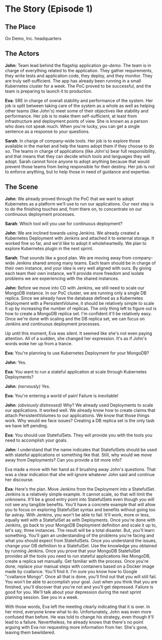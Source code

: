 # The Story (Episode 1)

## The Place

Go Demo, Inc. headquarters

## The Actors

**John**: Team lead behind the flagship application *go-demo*. The team is in charge of everything related to the application. They gather requirements, they write tests and application code, they deploy, and they monitor. They are truly self-sufficient. The app has already been running in a small Kubernetes cluster for a week. The PoC proved to be successful, and the team is preparing to launch it to production.

**Eva**: SRE in charge of overall stability and performance of the system. Her job is split between taking care of the system as a whole as well as helping other teams (like John's) meet some of their objectives like stability and performance. Her job is to make them self-sufficient, at least from infrastructure and deployment points of view. She is known as a person who does not speak much. When you're lucky, you can get a single sentence as a response to your questions.

**Sarah**: In charge of company-wide tools. Her job is to explore those available in the market and help the teams adopt them if they choose to do so. The teams in charge of applications (like John's) bear full responsibility, and that means that they can decide which tools and languages they will adopt. Sarah cannot force anyone to adopt anything because that would prevent those teams from being responsible for their destiny. Her job is not to enforce anything, but to help those in need of guidance and expertise.

## The Scene

**John**: We already proved through the PoC that we want to adopt Kubernetes as a platform we'll use to run our applications. Our next step is to do the finishing touches and, from there on, to concentrate on our continuous deployment processes.

**Sarah**: Which tool will you use for continuous deployment?

**John**: We are inclined towards using Jenkins. We already created a Kubernetes Deployment with Jenkins and attached it to external storage. It worked fine so far, and we'd like to adopt it wholeheartedly. We plan to explore Kubernetes plugin in the next sprint.

**Sarah**: That sounds like a good plan. We are moving away from company-wide Jenkins shared among many teams. Each team should be in charge of their own instance, and your idea is very well aligned with ours. By giving each team their own instance, we'll provide more freedom and isolate problems we are experiencing with the shared instances.

**John**: Before we move into CD with Jenkins, we still need to scale our MongoDB instance. In our PoC cluster, we are running only a single DB replica. Since we already have the database defined as a Kubernetes Deployment with a PersistentVolume, it should be relatively simple to scale it up by increasing the number of replicas. The only thing left to figure out is how to create a MongoDB replica set. I'm confident it'll be relatively easy. Once we're done with scaling and the DB replica set, we can focus on Jenkins and continuous deployment processes.

Up until this moment, Eva was silent. It seemed like she's not even paying attention. All of a sudden, she changed her expression. It's as if John's words woke her up from a trance.

**Eva**: You're planning to use Kubernetes Deployment for your MongoDB?

**John**: Yes.

**Eva**: You want to run a stateful application at scale through Kubernetes Deployments?

**John**: _(nervously)_ Yes.

**Eva**: You're entering a world of pain! Failure is inevitable!

**John**: _(obviously distressed)_ Why? We already used Deployments to scale our applications. It worked well. We already know how to create claims that attach PersistentVolumes to our applications. We know that those things work. Why would we face issues? Creating a DB replica set is the only task we have left pending.

**Eva**: You should use StatefulSets. They will provide you with the tools you need to accomplish your goals.

**John**: I understand that the name indicates that StatefulSets should be used with stateful applications or something like that. Still, why would we move away from Deployments? Can you provide a bit more info?

Eva made a move with her hand as if brushing away John's questions. That was a clear indication that she will ignore whatever John said and continue her discourse.

**Eva**: Here's the plan. Move Jenkins from the Deployment into a StatefulSet. Jenkins is a relatively simple example. It cannot scale, so that will limit the unknowns. It'll be a good entry point into StatefulSets even though you will not see any tangible benefits. You'll have a concrete example that will allow you to focus on exploring StatefulSet syntax and benefits without going too far astray. With Jenkins, you won't be able to fail. It'll work, more or less, equally well with a StatefulSet as with Deployments. Once you're done with Jenkins, go back to your MongoDB Deployment definition and scale it up to, let's say, three instances. The result will be a total disaster. But, you'll learn something. You'll gain an understanding of the problems you're facing and what you should expect from StatefulSets. Once you understand the issues, change your DB definition to a StatefulSet. Use the knowledge you obtained by running Jenkins. Once you prove that your MongoDB StatefulSet provides all the tools you need to run stateful applications like MongoDB, create a replica set manually. Get familiar with the process. Once you're done, replace your manual steps with containers based on a Docker image made by cvallance. You'll find it. I'm sure you know how to Google "cvallance Mongo". Once all that is done, you'll find out that you will still fail. You won't be able to accomplish your goal. Just when you think that you are finished, you'll discover that you're not and you'll get depressed. Failure is good for you. We'll talk about your depression during the next sprint planning session. See you in a week.

With those words, Eva left the meeting clearly indicating that it is over. In her mind, everyone knew what to do. Unfortunately, John was even more confused than before. He was told to change his strategy, even though it'll lead to a failure. Nevertheless, he already knows that there's no point arguing with Eva nor requesting more information from her. She's gone, leaving them bewildered.

